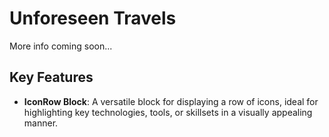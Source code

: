 # Unforeseen Travels

More info coming soon...

## Key Features
  
- **IconRow Block**: A versatile block for displaying a row of icons, ideal for highlighting key technologies, tools, or skillsets in a visually appealing manner.
